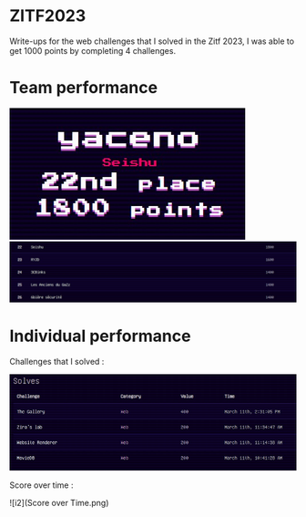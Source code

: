 # ZITF2023
Write-ups for the web challenges that I solved in the Zitf 2023, I was able to get 1000 points by completing 4 challenges.

# Team performance

![i2](points.jpg)
![i2](classement.jpg)

# Individual performance

Challenges that I solved :

![i2](challs.jpg)

Score over time :

![i2](Score over Time.png)
